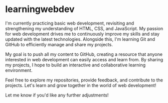 # learningwebdev
I'm currently practicing basic web development, revisiting and strengthening my understanding of HTML, CSS, and JavaScript. My passion for web development drives me to continuously improve my skills and stay updated with the latest technologies. Alongside this, I'm learning Git and GitHub to efficiently manage and share my projects.

My goal is to push all my content to GitHub, creating a resource that anyone interested in web development can easily access and learn from. By sharing my projects, I hope to build an interactive and collaborative learning environment.

Feel free to explore my repositories, provide feedback, and contribute to the projects. Let's learn and grow together in the world of web development!

Let me know if you'd like any further adjustments!
